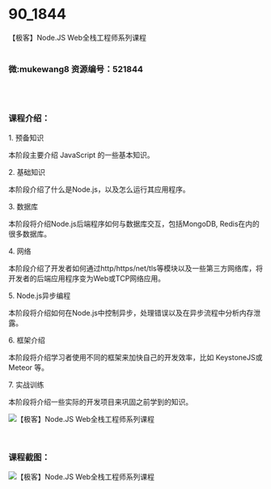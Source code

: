 # 90_1844
【极客】Node.JS Web全栈工程师系列课程
<br/></br>
<h3>微:mukewang8 资源编号：521844</h3>
<br/></br>
<h3>课程介绍：</h3>
<p>1. 预备知识</p>
<p>本阶段主要介绍 JavaScript 的一些基本知识。</p>
<p>2. 基础知识</p>
<p>本阶段介绍了什么是<a title="查看与 Node.js 相关的文章" target="_blank">Node.js</a>，以及怎么运行其应用程序。</p>
<p>3. 数据库</p>
<p>本阶段将介绍Node.js后端程序如何与数据库交互，包括MongoDB, Redis在内的很多数据库。</p>
<p>4. 网络</p>
<p>本阶段介绍了开发者如何通过http/https/net/tls等模块以及一些第三方网络库，将开发者的后端应用程序变为Web或TCP网络应用。</p>
<p>5. Node.js异步编程</p>
<p>本阶段将介绍如何在Node.js中控制异步，处理错误以及在异步流程中分析内存泄露。</p>
<p>6. 框架介绍</p>
<p>本阶段将介绍学习者使用不同的框架来加快自己的开发效率，比如 KeystoneJS或 Meteor 等。</p>
<p>7. 实战训练</p>
<p>本阶段将介绍一些实际的开发项目来巩固之前学到的知识。</p>
<p><img src="https://www.ko996.com/wp-content/uploads/img/2018/03/2-231.png" alt="【极客】Node.JS Web全栈工程师系列课程"></p>
<p>&nbsp;</p>
<div class="info-desc">
<h3>课程截图：</h3>
<p><img src="https://www.ko996.com/wp-content/uploads/img/2018/03/3-246.png" alt="【极客】Node.JS Web全栈工程师系列课程"></p>


			
</div>
